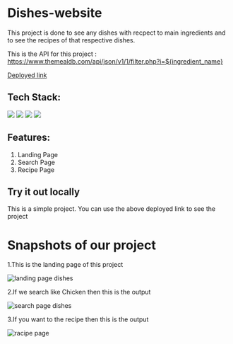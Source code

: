 # Dishes-website
This project is done to see any dishes with recpect to main ingredients and to see the recipes of that respective dishes.



This is the API for this project : https://www.themealdb.com/api/json/v1/1/filter.php?i=${ingredient_name}

[Deployed link](https://sage-treacle-a7a6e7.netlify.app/)



## Tech Stack:

<p>
   <img src="https://img.icons8.com/color/64/000000/javascript.png"/>
   <img src="https://img.icons8.com/color/64/000000/html-5.png"/>
   <img src="https://img.icons8.com/color/64/000000/css3.png" />
   <img src="https://img.icons8.com/color/64/000000/json.png"/>
</p>

## Features:
1. Landing Page
2. Search Page
3. Recipe Page


## Try it out locally
This is a simple project. You can use the above deployed link to see the project

<h1>Snapshots of our project</h1>

1.This is the landing page of this project

![landing page dishes](https://user-images.githubusercontent.com/93926085/165445215-59cd40c3-db9c-40fc-818c-c93c36aa369e.png)




2.If we search like Chicken then this is the output

![search page dishes](https://user-images.githubusercontent.com/93926085/165445223-6d283b20-6897-4f76-93f0-cdfb423325ed.png)




3.If you want to the recipe then this is the output

![racipe page](https://user-images.githubusercontent.com/93926085/165445229-d9608aeb-cefa-4262-94de-a676dc4b64d0.png)




